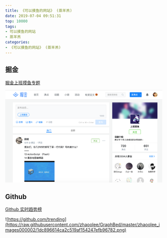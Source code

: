 ```yaml
---
title: 《可以摸鱼的网站》 (蒸羊羔)
date: 2019-07-04 09:51:31
top: 10000
tags: 
- 可以摸鱼的网站
- 蒸羊羔
categories:
- 《可以摸鱼的网站》 (蒸羊羔)
---
```



## 掘金



[掘金上班摸鱼专题](https://juejin.im/topic/5c106be9092dcb2cc5de7257)

![掘金上班摸鱼专题](https://raw.githubusercontent.com/zhaoolee/GraphBed/master/zhaoolee_images000002/10bb6e0f3bd56c747360b4d4695ddcc7.png)



## Github


[Github 实时趋势榜](https://github.com/trending)

![https://github.com/trending](https://raw.githubusercontent.com/zhaoolee/GraphBed/master/zhaoolee_images000002/1dc896614ca2c519af154247efb96782.png)



<!-- more -->